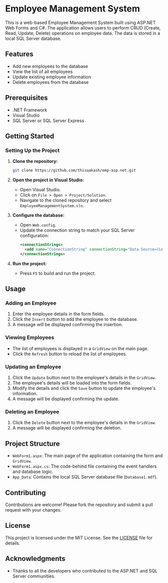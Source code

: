
# Employee Management System

This is a web-based Employee Management System built using ASP.NET Web Forms and C#. The application allows users to perform CRUD (Create, Read, Update, Delete) operations on employee data. The data is stored in a local SQL Server database.

## Features

- Add new employees to the database
- View the list of all employees
- Update existing employee information
- Delete employees from the database

## Prerequisites

- .NET Framework
- Visual Studio
- SQL Server or SQL Server Express

## Getting Started

### Setting Up the Project

1. **Clone the repository:**
   ```sh
   git clone https://github.com/thisaakash/emp-asp.net.git
   ```

2. **Open the project in Visual Studio:**
   - Open Visual Studio.
   - Click on `File > Open > Project/Solution`.
   - Navigate to the cloned repository and select `EmployeeManagementSystem.sln`.

3. **Configure the database:**
   - Open `Web.config`.
   - Update the connection string to match your SQL Server configuration:
     ```xml
     <connectionStrings>
       <add name="ConnectionString" connectionString="Data Source=(LocalDB)\MSSQLLocalDB;AttachDbFilename=|DataDirectory|\Database1.mdf;Integrated Security=True" providerName="System.Data.SqlClient" />
     </connectionStrings>
     ```

4. **Run the project:**
   - Press `F5` to build and run the project.

## Usage

### Adding an Employee

1. Enter the employee details in the form fields.
2. Click the `Insert` button to add the employee to the database.
3. A message will be displayed confirming the insertion.

### Viewing Employees

- The list of employees is displayed in a `GridView` on the main page.
- Click the `Refresh` button to reload the list of employees.

### Updating an Employee

1. Click the `Update` button next to the employee's details in the `GridView`.
2. The employee's details will be loaded into the form fields.
3. Modify the details and click the `Save` button to update the employee's information.
4. A message will be displayed confirming the update.

### Deleting an Employee

1. Click the `Delete` button next to the employee's details in the `GridView`.
2. A message will be displayed confirming the deletion.

## Project Structure

- `WebForm1.aspx`: The main page of the application containing the form and `GridView`.
- `WebForm1.aspx.cs`: The code-behind file containing the event handlers and database logic.
- `App_Data`: Contains the local SQL Server database file (`Database1.mdf`).

## Contributing

Contributions are welcome! Please fork the repository and submit a pull request with your changes.

## License

This project is licensed under the MIT License. See the [LICENSE](LICENSE) file for details.

## Acknowledgments

- Thanks to all the developers who contributed to the ASP.NET and SQL Server communities.
